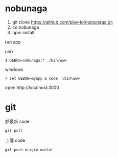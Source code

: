 # nobunaga


1. git clone https://github.com/play-lol/nobunaga.git
2. cd nobunaga
3. npm install

run app

unix
```
$ DEBUG=nobunaga:* ./bin/www 
```
windows
```
> set DEBUG=myapp & node .\bin\www
```

open http://localhost:3000


# git

抓最新 code
```
git pull
```

上傳 code
```
git push origin master
```
